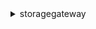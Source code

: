 <details>

<summary>
storagegateway
</summary>

- <details><summary>activate-gateway</summary>

  * --activation-key
  * --gateway-name
  * --gateway-timezone
  * --gateway-region
  * --gateway-type
  * --tape-drive-type
  * --medium-changer-type
  * --tags
  * --cli-input-json
  * --cli-input-yaml
  * --generate-cli-skeleton


- <details><summary>add-cache</summary>

  * --gateway-arn
  * --disk-ids
  * --cli-input-json
  * --cli-input-yaml
  * --generate-cli-skeleton


- <details><summary>add-tags-to-resource</summary>

  * --resource-arn
  * --tags
  * --cli-input-json
  * --cli-input-yaml
  * --generate-cli-skeleton


- <details><summary>add-upload-buffer</summary>

  * --gateway-arn
  * --disk-ids
  * --cli-input-json
  * --cli-input-yaml
  * --generate-cli-skeleton


- <details><summary>add-working-storage</summary>

  * --gateway-arn
  * --disk-ids
  * --cli-input-json
  * --cli-input-yaml
  * --generate-cli-skeleton


- <details><summary>assign-tape-pool</summary>

  * --tape-arn
  * --pool-id
  * --bypass-governance-retention
  * --no-bypass-governance-retention
  * --cli-input-json
  * --cli-input-yaml
  * --generate-cli-skeleton


- <details><summary>associate-file-system</summary>

  * --user-name
  * --password
  * --client-token
  * --gateway-arn
  * --location-arn
  * --tags
  * --audit-destination-arn
  * --cache-attributes
  * --endpoint-network-configuration
  * --cli-input-json
  * --cli-input-yaml
  * --generate-cli-skeleton


- <details><summary>attach-volume</summary>

  * --gateway-arn
  * --target-name
  * --volume-arn
  * --network-interface-id
  * --disk-id
  * --cli-input-json
  * --cli-input-yaml
  * --generate-cli-skeleton


- <details><summary>cancel-archival</summary>

  * --gateway-arn
  * --tape-arn
  * --cli-input-json
  * --cli-input-yaml
  * --generate-cli-skeleton


- <details><summary>cancel-retrieval</summary>

  * --gateway-arn
  * --tape-arn
  * --cli-input-json
  * --cli-input-yaml
  * --generate-cli-skeleton


- <details><summary>create-cached-iscsi-volume</summary>

  * --gateway-arn
  * --volume-size-in-bytes
  * --snapshot-id
  * --target-name
  * --source-volume-arn
  * --network-interface-id
  * --client-token
  * --kms-encrypted
  * --no-kms-encrypted
  * --kms-key
  * --tags
  * --cli-input-json
  * --cli-input-yaml
  * --generate-cli-skeleton


- <details><summary>create-nfs-file-share</summary>

  * --client-token
  * --nfs-file-share-defaults
  * --gateway-arn
  * --kms-encrypted
  * --no-kms-encrypted
  * --kms-key
  * --role
  * --location-arn
  * --default-storage-class
  * --object-acl
  * --client-list
  * --squash
  * --read-only
  * --no-read-only
  * --guess-mime-type-enabled
  * --no-guess-mime-type-enabled
  * --requester-pays
  * --no-requester-pays
  * --tags
  * --file-share-name
  * --cache-attributes
  * --notification-policy
  * --vpc-endpoint-dns-name
  * --bucket-region
  * --cli-input-json
  * --cli-input-yaml
  * --generate-cli-skeleton


- <details><summary>create-smb-file-share</summary>

  * --client-token
  * --gateway-arn
  * --kms-encrypted
  * --no-kms-encrypted
  * --kms-key
  * --role
  * --location-arn
  * --default-storage-class
  * --object-acl
  * --read-only
  * --no-read-only
  * --guess-mime-type-enabled
  * --no-guess-mime-type-enabled
  * --requester-pays
  * --no-requester-pays
  * --smbacl-enabled
  * --no-smbacl-enabled
  * --access-based-enumeration
  * --no-access-based-enumeration
  * --admin-user-list
  * --valid-user-list
  * --invalid-user-list
  * --audit-destination-arn
  * --authentication
  * --case-sensitivity
  * --tags
  * --file-share-name
  * --cache-attributes
  * --notification-policy
  * --vpc-endpoint-dns-name
  * --bucket-region
  * --oplocks-enabled
  * --no-oplocks-enabled
  * --cli-input-json
  * --cli-input-yaml
  * --generate-cli-skeleton


- <details><summary>create-snapshot</summary>

  * --volume-arn
  * --snapshot-description
  * --tags
  * --cli-input-json
  * --cli-input-yaml
  * --generate-cli-skeleton


- <details><summary>create-snapshot-from-volume-recovery-point</summary>

  * --volume-arn
  * --snapshot-description
  * --tags
  * --cli-input-json
  * --cli-input-yaml
  * --generate-cli-skeleton


- <details><summary>create-stored-iscsi-volume</summary>

  * --gateway-arn
  * --disk-id
  * --snapshot-id
  * --preserve-existing-data
  * --no-preserve-existing-data
  * --target-name
  * --network-interface-id
  * --kms-encrypted
  * --no-kms-encrypted
  * --kms-key
  * --tags
  * --cli-input-json
  * --cli-input-yaml
  * --generate-cli-skeleton


- <details><summary>create-tape-pool</summary>

  * --pool-name
  * --storage-class
  * --retention-lock-type
  * --retention-lock-time-in-days
  * --tags
  * --cli-input-json
  * --cli-input-yaml
  * --generate-cli-skeleton


- <details><summary>create-tapes</summary>

  * --gateway-arn
  * --tape-size-in-bytes
  * --client-token
  * --num-tapes-to-create
  * --tape-barcode-prefix
  * --kms-encrypted
  * --no-kms-encrypted
  * --kms-key
  * --pool-id
  * --worm
  * --no-worm
  * --tags
  * --cli-input-json
  * --cli-input-yaml
  * --generate-cli-skeleton


- <details><summary>create-tape-with-barcode</summary>

  * --gateway-arn
  * --tape-size-in-bytes
  * --tape-barcode
  * --kms-encrypted
  * --no-kms-encrypted
  * --kms-key
  * --pool-id
  * --worm
  * --no-worm
  * --tags
  * --cli-input-json
  * --cli-input-yaml
  * --generate-cli-skeleton


- <details><summary>delete-automatic-tape-creation-policy</summary>

  * --gateway-arn
  * --cli-input-json
  * --cli-input-yaml
  * --generate-cli-skeleton


- <details><summary>delete-bandwidth-rate-limit</summary>

  * --gateway-arn
  * --bandwidth-type
  * --cli-input-json
  * --cli-input-yaml
  * --generate-cli-skeleton


- <details><summary>delete-chap-credentials</summary>

  * --target-arn
  * --initiator-name
  * --cli-input-json
  * --cli-input-yaml
  * --generate-cli-skeleton


- <details><summary>delete-file-share</summary>

  * --file-share-arn
  * --force-delete
  * --no-force-delete
  * --cli-input-json
  * --cli-input-yaml
  * --generate-cli-skeleton


- <details><summary>delete-gateway</summary>

  * --gateway-arn
  * --cli-input-json
  * --cli-input-yaml
  * --generate-cli-skeleton


- <details><summary>delete-snapshot-schedule</summary>

  * --volume-arn
  * --cli-input-json
  * --cli-input-yaml
  * --generate-cli-skeleton


- <details><summary>delete-tape</summary>

  * --gateway-arn
  * --tape-arn
  * --bypass-governance-retention
  * --no-bypass-governance-retention
  * --cli-input-json
  * --cli-input-yaml
  * --generate-cli-skeleton


- <details><summary>delete-tape-archive</summary>

  * --tape-arn
  * --bypass-governance-retention
  * --no-bypass-governance-retention
  * --cli-input-json
  * --cli-input-yaml
  * --generate-cli-skeleton


- <details><summary>delete-tape-pool</summary>

  * --pool-arn
  * --cli-input-json
  * --cli-input-yaml
  * --generate-cli-skeleton


- <details><summary>delete-volume</summary>

  * --volume-arn
  * --cli-input-json
  * --cli-input-yaml
  * --generate-cli-skeleton


- <details><summary>describe-availability-monitor-test</summary>

  * --gateway-arn
  * --cli-input-json
  * --cli-input-yaml
  * --generate-cli-skeleton


- <details><summary>describe-bandwidth-rate-limit</summary>

  * --gateway-arn
  * --cli-input-json
  * --cli-input-yaml
  * --generate-cli-skeleton


- <details><summary>describe-bandwidth-rate-limit-schedule</summary>

  * --gateway-arn
  * --cli-input-json
  * --cli-input-yaml
  * --generate-cli-skeleton


- <details><summary>describe-cache</summary>

  * --gateway-arn
  * --cli-input-json
  * --cli-input-yaml
  * --generate-cli-skeleton


- <details><summary>describe-cached-iscsi-volumes</summary>

  * --volume-arns
  * --cli-input-json
  * --cli-input-yaml
  * --generate-cli-skeleton


- <details><summary>describe-chap-credentials</summary>

  * --target-arn
  * --cli-input-json
  * --cli-input-yaml
  * --generate-cli-skeleton


- <details><summary>describe-file-system-associations</summary>

  * --file-system-association-arn-list
  * --cli-input-json
  * --cli-input-yaml
  * --generate-cli-skeleton


- <details><summary>describe-gateway-information</summary>

  * --gateway-arn
  * --cli-input-json
  * --cli-input-yaml
  * --generate-cli-skeleton


- <details><summary>describe-maintenance-start-time</summary>

  * --gateway-arn
  * --cli-input-json
  * --cli-input-yaml
  * --generate-cli-skeleton


- <details><summary>describe-nfs-file-shares</summary>

  * --file-share-arn-list
  * --cli-input-json
  * --cli-input-yaml
  * --generate-cli-skeleton


- <details><summary>describe-smb-file-shares</summary>

  * --file-share-arn-list
  * --cli-input-json
  * --cli-input-yaml
  * --generate-cli-skeleton


- <details><summary>describe-smb-settings</summary>

  * --gateway-arn
  * --cli-input-json
  * --cli-input-yaml
  * --generate-cli-skeleton


- <details><summary>describe-snapshot-schedule</summary>

  * --volume-arn
  * --cli-input-json
  * --cli-input-yaml
  * --generate-cli-skeleton


- <details><summary>describe-stored-iscsi-volumes</summary>

  * --volume-arns
  * --cli-input-json
  * --cli-input-yaml
  * --generate-cli-skeleton


- <details><summary>describe-tape-archives</summary>

  * --tape-arns
  * --cli-input-json
  * --cli-input-yaml
  * --starting-token
  * --page-size
  * --max-items
  * --generate-cli-skeleton


- <details><summary>describe-tape-recovery-points</summary>

  * --gateway-arn
  * --cli-input-json
  * --cli-input-yaml
  * --starting-token
  * --page-size
  * --max-items
  * --generate-cli-skeleton


- <details><summary>describe-tapes</summary>

  * --gateway-arn
  * --tape-arns
  * --cli-input-json
  * --cli-input-yaml
  * --starting-token
  * --page-size
  * --max-items
  * --generate-cli-skeleton


- <details><summary>describe-upload-buffer</summary>

  * --gateway-arn
  * --cli-input-json
  * --cli-input-yaml
  * --generate-cli-skeleton


- <details><summary>describe-vtl-devices</summary>

  * --gateway-arn
  * --vtl-device-arns
  * --cli-input-json
  * --cli-input-yaml
  * --starting-token
  * --page-size
  * --max-items
  * --generate-cli-skeleton


- <details><summary>describe-working-storage</summary>

  * --gateway-arn
  * --cli-input-json
  * --cli-input-yaml
  * --generate-cli-skeleton


- <details><summary>detach-volume</summary>

  * --volume-arn
  * --force-detach
  * --no-force-detach
  * --cli-input-json
  * --cli-input-yaml
  * --generate-cli-skeleton


- <details><summary>disable-gateway</summary>

  * --gateway-arn
  * --cli-input-json
  * --cli-input-yaml
  * --generate-cli-skeleton


- <details><summary>disassociate-file-system</summary>

  * --file-system-association-arn
  * --force-delete
  * --no-force-delete
  * --cli-input-json
  * --cli-input-yaml
  * --generate-cli-skeleton


- <details><summary>help</summary>

  * 


- <details><summary>join-domain</summary>

  * --gateway-arn
  * --domain-name
  * --organizational-unit
  * --domain-controllers
  * --timeout-in-seconds
  * --user-name
  * --password
  * --cli-input-json
  * --cli-input-yaml
  * --generate-cli-skeleton


- <details><summary>list-automatic-tape-creation-policies</summary>

  * --gateway-arn
  * --cli-input-json
  * --cli-input-yaml
  * --generate-cli-skeleton


- <details><summary>list-file-shares</summary>

  * --gateway-arn
  * --cli-input-json
  * --cli-input-yaml
  * --starting-token
  * --page-size
  * --max-items
  * --generate-cli-skeleton


- <details><summary>list-file-system-associations</summary>

  * --gateway-arn
  * --cli-input-json
  * --cli-input-yaml
  * --starting-token
  * --page-size
  * --max-items
  * --generate-cli-skeleton


- <details><summary>list-gateways</summary>

  * --cli-input-json
  * --cli-input-yaml
  * --starting-token
  * --page-size
  * --max-items
  * --generate-cli-skeleton


- <details><summary>list-local-disks</summary>

  * --gateway-arn
  * --cli-input-json
  * --cli-input-yaml
  * --generate-cli-skeleton


- <details><summary>list-tags-for-resource</summary>

  * --resource-arn
  * --cli-input-json
  * --cli-input-yaml
  * --starting-token
  * --page-size
  * --max-items
  * --generate-cli-skeleton


- <details><summary>list-tape-pools</summary>

  * --pool-arns
  * --cli-input-json
  * --cli-input-yaml
  * --starting-token
  * --page-size
  * --max-items
  * --generate-cli-skeleton


- <details><summary>list-tapes</summary>

  * --tape-arns
  * --cli-input-json
  * --cli-input-yaml
  * --starting-token
  * --page-size
  * --max-items
  * --generate-cli-skeleton


- <details><summary>list-volume-initiators</summary>

  * --volume-arn
  * --cli-input-json
  * --cli-input-yaml
  * --generate-cli-skeleton


- <details><summary>list-volume-recovery-points</summary>

  * --gateway-arn
  * --cli-input-json
  * --cli-input-yaml
  * --generate-cli-skeleton


- <details><summary>list-volumes</summary>

  * --gateway-arn
  * --cli-input-json
  * --cli-input-yaml
  * --starting-token
  * --page-size
  * --max-items
  * --generate-cli-skeleton


- <details><summary>notify-when-uploaded</summary>

  * --file-share-arn
  * --cli-input-json
  * --cli-input-yaml
  * --generate-cli-skeleton


- <details><summary>refresh-cache</summary>

  * --file-share-arn
  * --folder-list
  * --recursive
  * --no-recursive
  * --cli-input-json
  * --cli-input-yaml
  * --generate-cli-skeleton


- <details><summary>remove-tags-from-resource</summary>

  * --resource-arn
  * --tag-keys
  * --cli-input-json
  * --cli-input-yaml
  * --generate-cli-skeleton


- <details><summary>reset-cache</summary>

  * --gateway-arn
  * --cli-input-json
  * --cli-input-yaml
  * --generate-cli-skeleton


- <details><summary>retrieve-tape-archive</summary>

  * --tape-arn
  * --gateway-arn
  * --cli-input-json
  * --cli-input-yaml
  * --generate-cli-skeleton


- <details><summary>retrieve-tape-recovery-point</summary>

  * --tape-arn
  * --gateway-arn
  * --cli-input-json
  * --cli-input-yaml
  * --generate-cli-skeleton


- <details><summary>set-local-console-password</summary>

  * --gateway-arn
  * --local-console-password
  * --cli-input-json
  * --cli-input-yaml
  * --generate-cli-skeleton


- <details><summary>set-smb-guest-password</summary>

  * --gateway-arn
  * --password
  * --cli-input-json
  * --cli-input-yaml
  * --generate-cli-skeleton


- <details><summary>shutdown-gateway</summary>

  * --gateway-arn
  * --cli-input-json
  * --cli-input-yaml
  * --generate-cli-skeleton


- <details><summary>start-availability-monitor-test</summary>

  * --gateway-arn
  * --cli-input-json
  * --cli-input-yaml
  * --generate-cli-skeleton


- <details><summary>start-gateway</summary>

  * --gateway-arn
  * --cli-input-json
  * --cli-input-yaml
  * --generate-cli-skeleton


- <details><summary>update-automatic-tape-creation-policy</summary>

  * --automatic-tape-creation-rules
  * --gateway-arn
  * --cli-input-json
  * --cli-input-yaml
  * --generate-cli-skeleton


- <details><summary>update-bandwidth-rate-limit</summary>

  * --gateway-arn
  * --average-upload-rate-limit-in-bits-per-sec
  * --average-download-rate-limit-in-bits-per-sec
  * --cli-input-json
  * --cli-input-yaml
  * --generate-cli-skeleton


- <details><summary>update-bandwidth-rate-limit-schedule</summary>

  * --gateway-arn
  * --bandwidth-rate-limit-intervals
  * --cli-input-json
  * --cli-input-yaml
  * --generate-cli-skeleton


- <details><summary>update-chap-credentials</summary>

  * --target-arn
  * --secret-to-authenticate-initiator
  * --initiator-name
  * --secret-to-authenticate-target
  * --cli-input-json
  * --cli-input-yaml
  * --generate-cli-skeleton


- <details><summary>update-file-system-association</summary>

  * --file-system-association-arn
  * --user-name
  * --password
  * --audit-destination-arn
  * --cache-attributes
  * --cli-input-json
  * --cli-input-yaml
  * --generate-cli-skeleton


- <details><summary>update-gateway-information</summary>

  * --gateway-arn
  * --gateway-name
  * --gateway-timezone
  * --cloud-watch-log-group-arn
  * --gateway-capacity
  * --cli-input-json
  * --cli-input-yaml
  * --generate-cli-skeleton


- <details><summary>update-gateway-software-now</summary>

  * --gateway-arn
  * --cli-input-json
  * --cli-input-yaml
  * --generate-cli-skeleton


- <details><summary>update-maintenance-start-time</summary>

  * --gateway-arn
  * --hour-of-day
  * --minute-of-hour
  * --day-of-week
  * --day-of-month
  * --cli-input-json
  * --cli-input-yaml
  * --generate-cli-skeleton


- <details><summary>update-nfs-file-share</summary>

  * --file-share-arn
  * --kms-encrypted
  * --no-kms-encrypted
  * --kms-key
  * --nfs-file-share-defaults
  * --default-storage-class
  * --object-acl
  * --client-list
  * --squash
  * --read-only
  * --no-read-only
  * --guess-mime-type-enabled
  * --no-guess-mime-type-enabled
  * --requester-pays
  * --no-requester-pays
  * --file-share-name
  * --cache-attributes
  * --notification-policy
  * --cli-input-json
  * --cli-input-yaml
  * --generate-cli-skeleton


- <details><summary>update-smb-file-share</summary>

  * --file-share-arn
  * --kms-encrypted
  * --no-kms-encrypted
  * --kms-key
  * --default-storage-class
  * --object-acl
  * --read-only
  * --no-read-only
  * --guess-mime-type-enabled
  * --no-guess-mime-type-enabled
  * --requester-pays
  * --no-requester-pays
  * --smbacl-enabled
  * --no-smbacl-enabled
  * --access-based-enumeration
  * --no-access-based-enumeration
  * --admin-user-list
  * --valid-user-list
  * --invalid-user-list
  * --audit-destination-arn
  * --case-sensitivity
  * --file-share-name
  * --cache-attributes
  * --notification-policy
  * --oplocks-enabled
  * --no-oplocks-enabled
  * --cli-input-json
  * --cli-input-yaml
  * --generate-cli-skeleton


- <details><summary>update-smb-file-share-visibility</summary>

  * --gateway-arn
  * --file-shares-visible
  * --no-file-shares-visible
  * --cli-input-json
  * --cli-input-yaml
  * --generate-cli-skeleton


- <details><summary>update-smb-security-strategy</summary>

  * --gateway-arn
  * --smb-security-strategy
  * --cli-input-json
  * --cli-input-yaml
  * --generate-cli-skeleton


- <details><summary>update-snapshot-schedule</summary>

  * --volume-arn
  * --start-at
  * --recurrence-in-hours
  * --description
  * --tags
  * --cli-input-json
  * --cli-input-yaml
  * --generate-cli-skeleton


- <details><summary>update-vtl-device-type</summary>

  * --vtl-device-arn
  * --device-type
  * --cli-input-json
  * --cli-input-yaml
  * --generate-cli-skeleton


</details>

